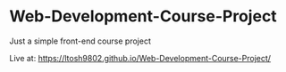 # Web-Development-Course-Project
Just a simple front-end course project

Live at: https://ltosh9802.github.io/Web-Development-Course-Project/
